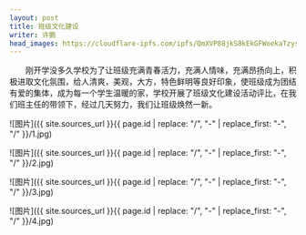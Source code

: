 ```yaml
---
layout: post
title: 班级文化建设
writer: 许鹏
head_images: https://cloudflare-ipfs.com/ipfs/QmXVP88jkS8kEkGFWoekaTzys7jfnf9RMwdDcXfXENNp1B/2019-04-01-wen-hua-jian-she-xp/1.jpg
---
```

&emsp;&emsp;刚开学没多久学校为了让班级充满青春活力，充满人情味，充满昂扬向上，积极进取文化氛围，给人清爽，美观，大方，特色鲜明等良好印象，使班级成为团结有爱的集体，成为每一个学生温暖的家，学校开展了班级文化建设活动评比，在我们班主任的带领下，经过几天努力，我们让班级焕然一新。

![图片]({{ site.sources_url }}{{ page.id | replace: "/", "-" | replace_first: "-", "/" }}/1.jpg)

![图片]({{ site.sources_url }}{{ page.id | replace: "/", "-" | replace_first: "-", "/" }}/2.jpg)

![图片]({{ site.sources_url }}{{ page.id | replace: "/", "-" | replace_first: "-", "/" }}/3.jpg)

![图片]({{ site.sources_url }}{{ page.id | replace: "/", "-" | replace_first: "-", "/" }}/4.jpg)
